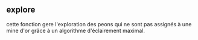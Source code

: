 ## explore

cette fonction gere l'exploration des peons qui ne sont pas assignés à une mine d'or grâce à un algorithme d'éclairement maximal.
